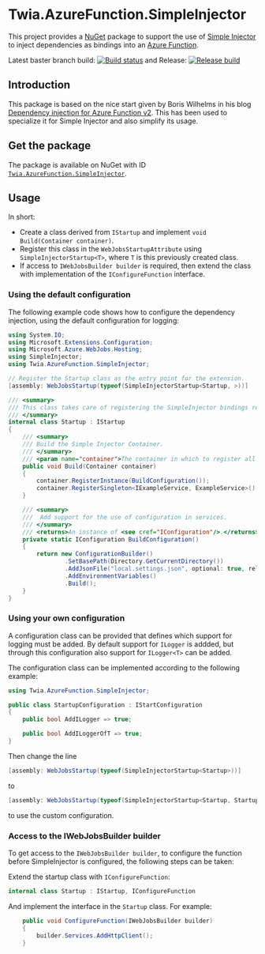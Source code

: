 # Twia.AzureFunction.SimpleInjector

This project provides a [NuGet](https://www.nuget.org/) package to support the use of [Simple Injector](https://simpleinjector.org) to inject dependencies as bindings into an [Azure Function](https://azure.microsoft.com/services/functions/).    

Latest baster branch build: [![Build status](https://twia.visualstudio.com/Twia.AzureFunction.SimpleInjector/_apis/build/status/Twia.AzureFunction.SimpleInjector-CI)](https://twia.visualstudio.com/Twia.AzureFunction.SimpleInjector/_build/latest?definitionId=12) and Release: [![Release build](https://twia.vsrm.visualstudio.com/_apis/public/Release/badge/ce3539e0-dd5a-4fb2-bcb0-823f6249db07/1/2)](https://www.nuget.org/packages/Twia.AzureFunction.SimpleInjector/)

## Introduction

This package is based on the nice start given by Boris Wilhelms in his blog [Dependency injection for Azure Function v2](https://blog.wille-zone.de/post/dependency-injection-for-azure-functions/). This has been used to specialize it for Simple Injector and also simplify its usage.

## Get the package

The package is available on NuGet with ID [`Twia.AzureFunction.SimpleInjector`](https://www.nuget.org/packages/Twia.AzureFunction.SimpleInjector/).

## Usage

In short:

* Create a class derived from `IStartup` and implement `void Build(Container container)`. 
* Register this class in the `WebJobsStartupAttribute` using `SimpleInjectorStartup<T>`, where `T` is this previously created class.
* If access to `IWebJobsBuilder builder` is required, then extend the class with implementation of the `IConfigureFunction` interface.

### Using the default configuration

The following example code shows how to configure the dependency injection, using the default configuration for logging:

```csharp
using System.IO;
using Microsoft.Extensions.Configuration;
using Microsoft.Azure.WebJobs.Hosting;
using SimpleInjector;
using Twia.AzureFunction.SimpleInjector;

// Register the Startup class as the entry point for the extension.
[assembly: WebJobsStartup(typeof(SimpleInjectorStartup<Startup, >))]

/// <summary>
/// This class takes care of registering the SimpleInjector bindings required by this Function App.
/// </summary>
internal class Startup : IStartup
{
    /// <summary>
    /// Build the Simple Injector Container.
    /// </summary>
    /// <param name="container">The container in which to register all dependencies.</param>
    public void Build(Container container)
    {
        container.RegisterInstance(BuildConfiguration());
        container.RegisterSingleton<IExampleService, ExampleService>();
    }

    /// <summary>
    ///  Add support for the use of configuration in services.
    /// </summary>
    /// <returns>An instance of <see cref="IConfiguration"/>.</returns>
    private static IConfiguration BuildConfiguration()
    {
        return new ConfigurationBuilder()
                .SetBasePath(Directory.GetCurrentDirectory())
                .AddJsonFile("local.settings.json", optional: true, reloadOnChange: false)
                .AddEnvironmentVariables()
                .Build();
    }
}
```

### Using your own configuration

A configuration class can be provided that defines which support for logging must be added. By default support for `ILogger` is addded, but through this configuration also support for `ILogger<T>` can be added. 

The configuration class can be implemented according to the following example:

```csharp
using Twia.AzureFunction.SimpleInjector;

public class StartupConfiguration : IStartConfiguration
{
    public bool AddILogger => true;

    public bool AddILoggerOfT => true;
}
```

Then change the line 

```csharp
[assembly: WebJobsStartup(typeof(SimpleInjectorStartup<Startup>))]
```

to 

```csharp
[assembly: WebJobsStartup(typeof(SimpleInjectorStartup<Startup, StartupConfiguration>))]
``` 

to use the custom configuration.


### Access to the IWebJobsBuilder builder

To get access to the `IWebJobsBuilder builder`, to configure the function before SimpleInjector is configured, the following steps can be taken:

Extend the startup class with `IConfigureFunction`:
```csharp
internal class Startup : IStartup, IConfigureFunction
```

And implement the interface in the `Startup` class. For example:

```csharp
    public void ConfigureFunction(IWebJobsBuilder builder)
    {
        builder.Services.AddHttpClient();
    }
``` 
